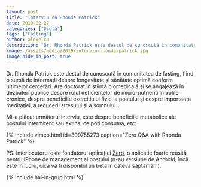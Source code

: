 ```yaml
---
layout: post
title: "Interviu cu Rhonda Patrick"
date: 2019-02-27
categories: ["Dietă"]
tags: ["Fasting"]
author: alexelcu
description: "Dr. Rhonda Patrick este destul de cunoscută în comunitatea de fasting, fiind o sursă de informații despre longevitate și sănătate optimă conform ultimelor cercetări. Are doctorat în știință biomedicală și se angajează în dezbateri publice despre rolul deficiențelor de micro-nutrienți în bolile cronice, despre beneficiile exercițiului fizic, a postului și despre importanța meditației, a reducerii stresului și a somnului."
image: /assets/media/2019/interviu-rhonda-patrick.jpg
image_hide_in_post: true
---
```


<p class="intro">
  Dr. Rhonda Patrick este destul de cunoscută în comunitatea de fasting, fiind o sursă de informații despre longevitate și sănătate optimă conform ultimelor cercetări. Are doctorat în știință biomedicală și se angajează în dezbateri publice despre rolul deficiențelor de micro-nutrienți în bolile cronice, despre beneficiile exercițiului fizic, a postului și despre importanța meditației, a reducerii stresului și a somnului.
</p>

Mi-a plăcut următorul interviu, este despre beneficiile metabolice ale postului intermitent sau extins, ce poți consuma, etc:

{% include vimeo.html id=309755273 caption="Zero Q&A with Rhonda Patrick" %}

PS: Interlocutorul este fondatorul aplicației [Zero](https://www.zerofasting.com/), o aplicație foarte reușită pentru iPhone de management al postului (n-au versiune de Android, încă este în lucru, cică va fi disponibil un beta în câteva săptămâni).

{% include hai-in-grup.html %}
